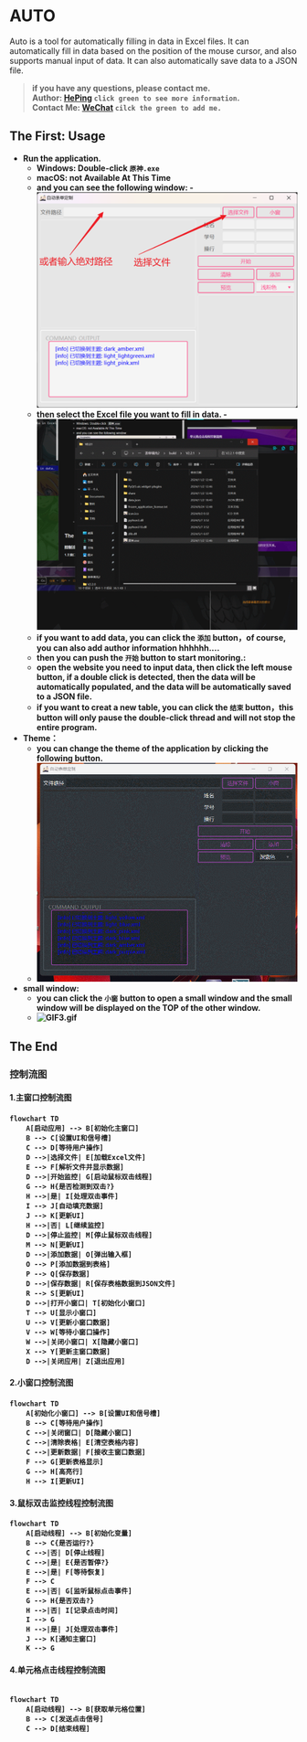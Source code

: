 AUTO
========
Auto is a tool for automatically filling in data in Excel files. It can automatically fill in data based on the position of the mouse cursor, and also supports manual input of data. It can also automatically save data to a JSON file.

> <b>if you have any questions, please contact me.<br>
> Author: [HePing](https://github.com/UF4OVER) `click green to see more information`. <br>
> Contact Me: [WeChat](https://github.com/UF4OVER/auto_excal/blob/master/docs/img_1.png) `cilck the green to add me.`<br>

## The First: Usage
- Run the application.
    - Windows: Double-click `原神.exe`
    - macOS: not Available At This Time
  - and you can see the following window:
  -![img.png](docs/img.png)
  - then select the Excel file you want to fill in data.
  -![GIF1.gif](docs/GIF1.gif)
  - if you want to add data, you can click the `添加` button，of course, you can also add author information hhhhhh....
  - then you can push the `开始` button to start monitoring.:
  - open the website you need to input data, then click the left mouse button, if a double click is detected, then the data will be automatically populated, and the data will be automatically saved to a JSON file.
  - if you want to creat a new table, you can click the `结束` button，this button will only pause the double-click thread and will not stop the entire program.
- Theme：
  - you can change the theme of the application by clicking the following button.
  - ![GIF2.gif](docs/GIF2.gif)
- small window:
  - you can click the `小窗` button to open a small window and the small window will be displayed on the <b>TOP</b> of the other window.
  - ![GIF3.gif](docs/GIF3.gif)

## The End

### 控制流图
#### 1.主窗口控制流图
```mermaid
flowchart TD
    A[启动应用] --> B[初始化主窗口]
    B --> C[设置UI和信号槽]
    C --> D[等待用户操作]
    D -->|选择文件| E[加载Excel文件]
    E --> F[解析文件并显示数据]
    D -->|开始监控| G[启动鼠标双击线程]
    G --> H{是否检测到双击?}
    H -->|是| I[处理双击事件]
    I --> J[自动填充数据]
    J --> K[更新UI]
    H -->|否| L[继续监控]
    D -->|停止监控| M[停止鼠标双击线程]
    M --> N[更新UI]
    D -->|添加数据| O[弹出输入框]
    O --> P[添加数据到表格]
    P --> Q[保存数据]
    D -->|保存数据| R[保存表格数据到JSON文件]
    R --> S[更新UI]
    D -->|打开小窗口| T[初始化小窗口]
    T --> U[显示小窗口]
    U --> V[更新小窗口数据]
    V --> W[等待小窗口操作]
    W -->|关闭小窗口| X[隐藏小窗口]
    X --> Y[更新主窗口数据]
    D -->|关闭应用| Z[退出应用]
```

#### 2.小窗口控制流图

```mermaid
flowchart TD
    A[初始化小窗口] --> B[设置UI和信号槽]
    B --> C[等待用户操作]
    C -->|关闭窗口| D[隐藏小窗口]
    C -->|清除表格| E[清空表格内容]
    C -->|更新数据| F[接收主窗口数据]
    F --> G[更新表格显示]
    G --> H[高亮行]
    H --> I[更新UI]

```


#### 3.鼠标双击监控线程控制流图
```mermaid
flowchart TD
    A[启动线程] --> B[初始化变量]
    B --> C{是否运行?}
    C -->|否| D[停止线程]
    C -->|是| E{是否暂停?}
    E -->|是| F[等待恢复]
    F --> C
    E -->|否| G[监听鼠标点击事件]
    G --> H{是否双击?}
    H -->|否| I[记录点击时间]
    I --> G
    H -->|是| J[处理双击事件]
    J --> K[通知主窗口]
    K --> G

```

#### 4.单元格点击线程控制流图
```mermaid

flowchart TD
    A[启动线程] --> B[获取单元格位置]
    B --> C[发送点击信号]
    C --> D[结束线程]

```

